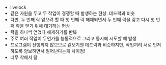 - livelock
- 같은 자원을 두고 두 작업이 경쟁할 때 발생하는 현상. 데드락과 비슷
- 다만, 두 번째 락 얻으려 할 때 첫 번째 락 해제되면서 두 번째 락을 갖고 다시 첫 번째 락을 얻기 위해 대기하는 현상
- 락을 하나씩 얻었다 해제하기를 반복
- 주로 여러 작업이 무언가를 능동적으로 그리고 동시에 시도할 때 발생
- 프로그램이 진행되지 않으므로 겉보기엔 데드락과 비슷하지만, 작업끼리 서로 먼저 하도록 양보하면서 일어난다는게 차이점!
- 너무 착해서 탈